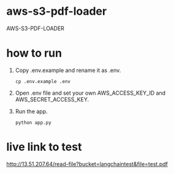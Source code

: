 # aws-s3-pdf-loader
AWS-S3-PDF-LOADER
# how to run
1. Copy .env.example and rename it as .env.
   
   ```cp .env.example .env```
2. Open .env file and set your own AWS_ACCESS_KEY_ID and AWS_SECRET_ACCESS_KEY.
   
3. Run the app.
   
   ```python app.py```

# live link to test
http://13.51.207.64/read-file?bucket=langchaintest&file=test.pdf
